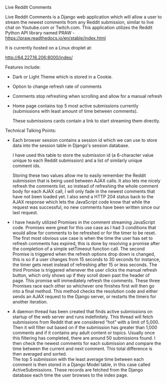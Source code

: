 Live Reddit Comments 

  

Live Reddit Comments is a Django web application which will allow a user to stream the newest comments from any Reddit submission, similar to live chat on Youtube.com or Twitch.com. This application utilizes the Reddit Python API library named PRAW - https://praw.readthedocs.io/en/stable/index.html 

  

It is currently hosted on a Linux droplet at: 

  

http://64.227.16.206:8000/index/ 

  

Features include: 

  * Dark or Light Theme which is stored in a Cookie. 

  * Option to change refresh rate of comments 

  * Comments stop refreshing when scrolling and allow for a manual refresh 

  * Home page contains top 5 most active submissions currently (submissions with least amount of time between comments). 

    These submissions cards contain a link to start streaming them directly. 

     

     

Technical Talking Points: 

  *  Each browser session contains a session id which we can use to store data into the session table in Django's session database. 

     I have used this table to store the submission id (a 6-character value unique to each Reddit submission) and a list of similarly unique comment ids. 

     Storing these two values allow me to easily remember the Reddit submission that is being used between AJAX calls. 
     It also lets me nicely refresh the comments list, so instead of refreshing the whole comment body for each AJAX call, 
     I will only fade in the newest comments that have not been loaded yet. 
     I also send a HTTP 204 status back to the AJAX response which lets the JavaScript code know that while the request was successful,
     no new comments have been written since our last request. 

  *  I have heavily utilized Promises in the comment streaming JavaScript code. Promises were great for this use case as I had 3 conditions 
     that would allow for comments to be refreshed or for the timer to be reset. The first most obvious use case is when the time the user has 
     set to refresh comments has expired, this is done by resolving a promise after the completion of a simple setTimeout function call. 
     The second Promise is triggered when the refresh options drop down is changed, this is so if a user changes from 15 seconds to 30 seconds for instance,
     the timer gets reset instead of refreshing after 15 or less seconds. The third Promise is triggered whenever the user clicks the manual refresh button,
     which only shows up if they scroll down past the header of page. This promise will immediately refresh the comments. 
     These three Promises race each other so whichever one finishes first will then go into a final method.
    This method checks the resolution code and either sends an AJAX request to the Django server, or restarts the timers for another iteration. 

  *  A daemon thread has been created that finds active submissions on startup of the web server and runs indefinitely. 
     This thread will fetch submissions from Reddit that are considered “hot” with a limit of 5,000. 
     Then it will filter out based on if the submission has greater than 1,000 comments and if it contains any adult content or topics.
     Usually once this filtering has completed, there are around 50 submissions found.
     I then check the newest comments for each submission and compare the time between the current and next comment. This total difference is then averaged and sorted.  
     The top 5 submission with the least average time between each comment is then stored in a Django Model table, in this case called ActiveSubmissions. These records are fetched from the Django database each time the user browses to the index page. 

 
